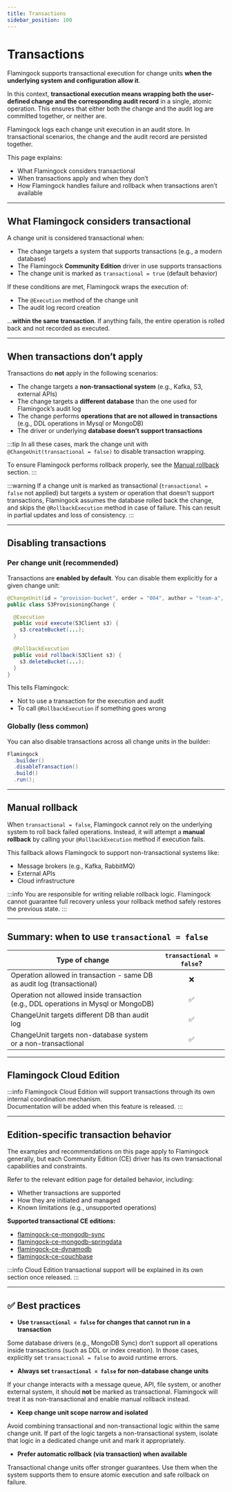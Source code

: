 ```yaml
---
title: Transactions
sidebar_position: 100
---
```


# Transactions

Flamingock supports transactional execution for change units **when the underlying system and configuration allow it**.

In this context, **transactional execution means wrapping both the user-defined change and the corresponding audit record** in a single, atomic operation. This ensures that either both the change and the audit log are committed together, or neither are.

Flamingock logs each change unit execution in an audit store. In transactional scenarios, the change and the audit record are persisted together.

This page explains:
- What Flamingock considers transactional
- When transactions apply and when they don’t
- How Flamingock handles failure and rollback when transactions aren’t available

---

## What Flamingock considers transactional

A change unit is considered transactional when:

- The change targets a system that supports transactions (e.g., a modern database)
- The Flamingock **Community Edition** driver in use supports transactions
- The change unit is marked as `transactional = true` (default behavior)

If these conditions are met, Flamingock wraps the execution of:
- The `@Execution` method of the change unit
- The audit log record creation

...**within the same transaction**. If anything fails, the entire operation is rolled back and not recorded as executed.

---

## When transactions don’t apply

Transactions do **not** apply in the following scenarios:

- The change targets a **non-transactional system** (e.g., Kafka, S3, external APIs)
- The change targets a **different database** than the one used for Flamingock’s audit log
- The change performs **operations that are not allowed in transactions** (e.g., DDL operations in Mysql or MongoDB)
- The driver or underlying **database doesn’t support transactions**

:::tip
In all these cases, mark the change unit with `@ChangeUnit(transactional = false)` to disable transaction wrapping.

To ensure Flamingock performs rollback properly, see the [Manual rollback](#manual-rollback) section.
:::

:::warning
If a change unit is marked as transactional (`transactional = false` not applied) but targets a system or operation that doesn’t support transactions, Flamingock assumes the database rolled back the change, and skips the `@RollbackExecution` method in case of failure. This can result in partial updates and loss of consistency.
:::

---

## Disabling transactions

### Per change unit (recommended)

Transactions are **enabled by default**. You can disable them explicitly for a given change unit:

```java
@ChangeUnit(id = "provision-bucket", order = "004", author = "team-a", transactional = false)
public class S3ProvisioningChange {

  @Execution
  public void execute(S3Client s3) {
    s3.createBucket(...);
  }

  @RollbackExecution
  public void rollback(S3Client s3) {
    s3.deleteBucket(...);
  }
}
```

This tells Flamingock:
- Not to use a transaction for the execution and audit
- To call `@RollbackExecution` if something goes wrong

### Globally (less common)

You can also disable transactions across all change units in the builder:

```java
Flamingock
  .builder()
  .disableTransaction()
  .build()
  .run();
```

---

## Manual rollback

When `transactional = false`, Flamingock cannot rely on the underlying system to roll back failed operations. Instead, it will attempt a **manual rollback** by calling your `@RollbackExecution` method if execution fails.

This fallback allows Flamingock to support non-transactional systems like:

- Message brokers (e.g., Kafka, RabbitMQ)
- External APIs
- Cloud infrastructure

:::info
You are responsible for writing reliable rollback logic. Flamingock cannot guarantee full recovery unless your rollback method safely restores the previous state.
:::

---

## Summary: when to use `transactional = false`

| Type of change                                                                      | `transactional = false`? |
|-------------------------------------------------------------------------------------|:------------------------:|
| Operation allowed in transaction - same DB as audit log (transactional)             |            ❌             |
| Operation not allowed inside transaction (e.g., DDL operations in Mysql or MongoDB) |            ✅             |
| ChangeUnit targets different DB than audit log                                      |            ✅             |
| ChangeUnit targets non-database system or a non-transactional                       |            ✅             |

---

## Flamingock Cloud Edition

:::info
Flamingock Cloud Edition will support transactions through its own internal coordination mechanism.  
Documentation will be added when this feature is released.
:::

---

## Edition-specific transaction behavior
The examples and recommendations on this page apply to Flamingock generally, but each Community Edition (CE) driver has its own transactional capabilities and constraints.

Refer to the relevant edition page for detailed behavior, including:
- Whether transactions are supported
- How they are initiated and managed
- Known limitations (e.g., unsupported operations)

**Supported transactional CE editions:**
- [flamingock-ce-mongodb-sync](/broken_link_need_to_be_updated)
- [flamingock-ce-mongodb-springdata](/broken_link_need_to_be_updated)
- [flamingock-ce-dynamodb](/broken_link_need_to_be_updated)
- [flamingock-ce-couchbase](/broken_link_need_to_be_updated)

:::info
Cloud Edition transactional support will be explained in its own section once released.
:::

---

## :white_check_mark: Best practices

-  **Use `transactional = false` for changes that cannot run in a transaction**

Some database drivers (e.g., MongoDB Sync) don’t support all operations inside transactions (such as DDL or index creation). In those cases, explicitly set `transactional = false` to avoid runtime errors.

- **Always set `transactional = false` for non-database change units**

If your change interacts with a message queue, API, file system, or another external system, it should **not** be marked as transactional. Flamingock will treat it as non-transactional and enable manual rollback instead.

-  **Keep change unit scope narrow and isolated**

Avoid combining transactional and non-transactional logic within the same change unit. If part of the logic targets a non-transactional system, isolate that logic in a dedicated change unit and mark it appropriately.

- **Prefer automatic rollback (via transaction) when available**

Transactional change units offer stronger guarantees. Use them when the system supports them to ensure atomic execution and safe rollback on failure.